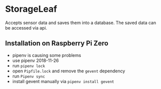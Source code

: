 # StorageLeaf

Accepts sensor data and saves them into a database. The saved data can be accessed via api.

## Installation on Raspberry Pi Zero
- pipenv is causing some problems
- use pipenv 2018-11-26
- run `pipenv lock`
- open `Pipfile.lock` and remove the `gevent` dependency
- run `Pipenv sync`
- install gevent manually via `pipenv install gevent`